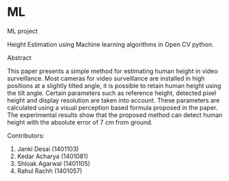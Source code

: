 # ML
ML project

Height Estimation using Machine learning algorithms in Open CV python. 

Abstract <br/>

This paper presents a simple method for estimating human height in video surveillance. Most cameras for video surveillance are installed in high positions at a slightly tilted angle, it is possible to retain human height using the tilt angle. Certain parameters such as reference height, detected pixel height and display resolution are taken into account. These parameters are calculated using a visual perception based formula proposed in the paper. The experimental results show that the proposed method can detect human height with the absolute error of 7 cm from ground. 

Contributors:<br/>
1. Janki Desai (1401103)<br/>
2. Kedar Acharya (1401081)<br/>
3. Shloak Agarwal (1401105)<br/>
4. Rahul Rachh (1401057)<br/>
